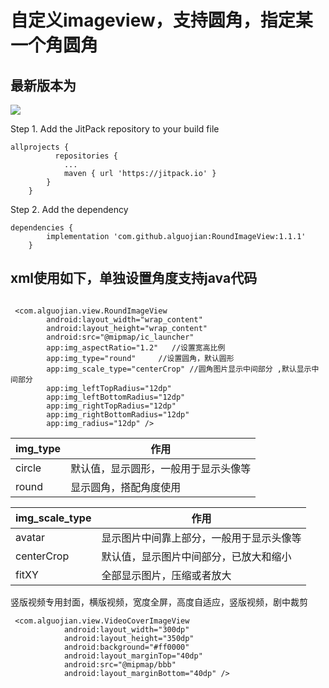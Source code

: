 # 自定义imageview，支持圆角，指定某一个角圆角

## 最新版本为
[![](https://jitpack.io/v/alguojian/RoundImageView.svg)](https://jitpack.io/#alguojian/RoundImageView)

Step 1. Add the JitPack repository to your build file
```
allprojects {
          repositories {
            ...
            maven { url 'https://jitpack.io' }
        }
    }
```

Step 2. Add the dependency
```
dependencies {
        implementation 'com.github.alguojian:RoundImageView:1.1.1'
    }
```


## xml使用如下，单独设置角度支持java代码

```

 <com.alguojian.view.RoundImageView
        android:layout_width="wrap_content"
        android:layout_height="wrap_content"
        android:src="@mipmap/ic_launcher"
        app:img_aspectRatio="1.2"   //设置宽高比例
        app:img_type="round"     //设置圆角，默认圆形
        app:img_scale_type="centerCrop" //圆角图片显示中间部分 ,默认显示中间部分
        app:img_leftTopRadius="12dp"
        app:img_leftBottomRadius="12dp"
        app:img_rightTopRadius="12dp"
        app:img_rightBottomRadius="12dp"
        app:img_radius="12dp" />

```
|img_type|作用|
|---|---|
|circle|默认值，显示圆形，一般用于显示头像等|
|round|显示圆角，搭配角度使用|


|img_scale_type|作用|
|---|---|
|avatar|显示图片中间靠上部分，一般用于显示头像等|
|centerCrop|默认值，显示图片中间部分，已放大和缩小|
|fitXY|全部显示图片，压缩或者放大|


竖版视频专用封面，横版视频，宽度全屏，高度自适应，竖版视频，剧中裁剪
```
 <com.alguojian.view.VideoCoverImageView
            android:layout_width="300dp"
            android:layout_height="350dp"
            android:background="#ff0000"
            android:layout_marginTop="40dp"
            android:src="@mipmap/bbb"
            android:layout_marginBottom="40dp" />
```

